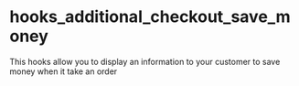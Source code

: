 # hooks_additional_checkout_save_money
This hooks allow you to display an information to your customer to save money when it take an order

